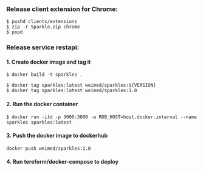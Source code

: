 

### Release client extension for Chrome:

```
$ pushd clients/extensions
$ zip -r Sparkle.zip chrome
$ popd
```


### Release service restapi:

#### 1. Create docker image and tag it
```
$ docker build -t sparkles .

$ docker tag sparkles:latest weimed/sparkles:${VERSION}
$ docker tag sparkles:latest weimed/sparkles:1.0
```

#### 2. Run the docker container
```
$ docker run -itd -p 3000:3000 -e RDB_HOST=host.docker.internal --name sparkles sparkles:latest
```

#### 3. Push the docker image to dockerhub
```
docker push weimed/sparkles:1.0
```

#### 4. Run tereform/docker-compose to deploy
```
```